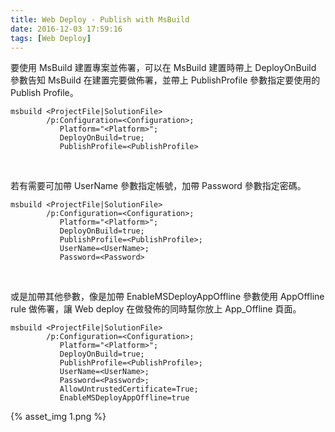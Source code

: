 ```yaml
---
title: Web Deploy - Publish with MsBuild
date: 2016-12-03 17:59:16
tags: [Web Deploy]
---
```


要使用 MsBuild 建置專案並佈署，可以在 MsBuild 建置時帶上 DeployOnBuild 參數告知 MsBuild 在建置完要做佈署，並帶上 PublishProfile 參數指定要使用的 Publish Profile。  

<!-- More -->

    msbuild <ProjectFile|SolutionFile> 
            /p:Configuration=<Configuration>;
               Platform="<Platform>";
               DeployOnBuild=true;
               PublishProfile=<PublishProfile>

<br/>


若有需要可加帶 UserName 參數指定帳號，加帶 Password 參數指定密碼。  

    msbuild <ProjectFile|SolutionFile> 
            /p:Configuration=<Configuration>;
               Platform="<Platform>";
               DeployOnBuild=true;
               PublishProfile=<PublishProfile>;
               UserName=<UserName>;
               Password=<Password>

<br/>

或是加帶其他參數，像是加帶 EnableMSDeployAppOffline 參數使用 AppOffline rule 做佈署，讓 Web deploy 在做發佈的同時幫你放上 App_Offline 頁面。  

    msbuild <ProjectFile|SolutionFile> 
            /p:Configuration=<Configuration>;
               Platform="<Platform>";
               DeployOnBuild=true;
               PublishProfile=<PublishProfile>;
               UserName=<UserName>;
               Password=<Password>;
               AllowUntrustedCertificate=True; 
               EnableMSDeployAppOffline=true


{% asset_img 1.png %}

<br/>
